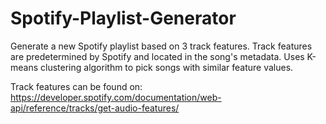 # Spotify-Playlist-Generator
Generate a new Spotify playlist based on 3 track features. 
Track features are predetermined by Spotify and located in the song's metadata. 
Uses K-means clustering algorithm to pick songs with similar feature values. 

Track features can be found on: https://developer.spotify.com/documentation/web-api/reference/tracks/get-audio-features/

